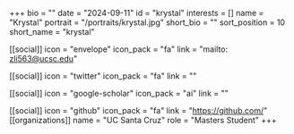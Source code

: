 +++
bio = "" 
date = "2024-09-11" 
id = "krystal" 
interests = [] 
name = "Krystal" 
portrait = "/portraits/krystal.jpg" 
short_bio = "" 
sort_position = 10
 short_name = "krystal" 

[[social]] 
    icon = "envelope" 
    icon_pack = "fa" 
    link = "mailto: zli563@ucsc.edu"

 [[social]] 
    icon = "twitter" 
    icon_pack = "fa" 
    link = "" 

[[social]] 
    icon = "google-scholar" 
    icon_pack = "ai" 
    link = "" 

[[social]] 
    icon = "github" 
    icon_pack = "fa" 
    link = "https://github.com/" 
[[organizations]] 
     name = "UC Santa Cruz" 
      role = "Masters Student" 
+++